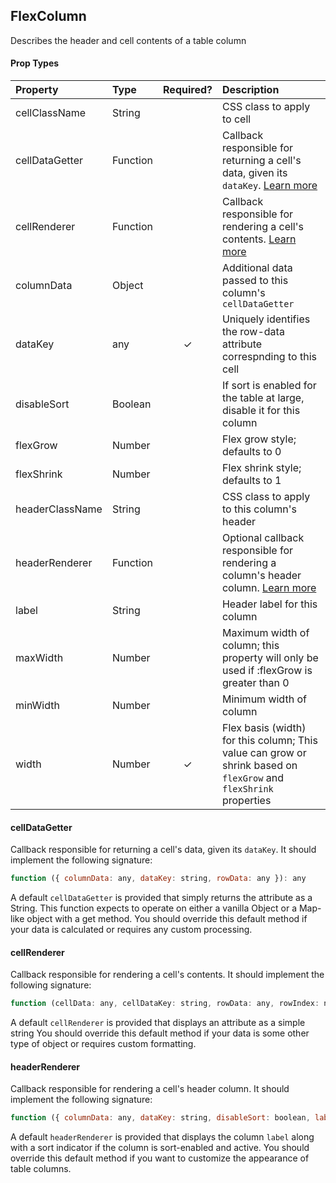 FlexColumn
---------------

Describes the header and cell contents of a table column

#### Prop Types
| Property | Type | Required? | Description |
|:---|:---|:---:|:---|
| cellClassName | String |  | CSS class to apply to cell |
| cellDataGetter | Function |  | Callback responsible for returning a cell's data, given its `dataKey`. [Learn more](#celldatagetter) |
| cellRenderer |  Function |  | Callback responsible for rendering a cell's contents. [Learn more](#cellrenderer) |
| columnData | Object |  | Additional data passed to this column's `cellDataGetter` |
| dataKey | any | ✓ | Uniquely identifies the row-data attribute correspnding to this cell |
| disableSort | Boolean |  | If sort is enabled for the table at large, disable it for this column |
| flexGrow | Number |  | Flex grow style; defaults to 0 |
| flexShrink | Number |  | Flex shrink style; defaults to 1 |
| headerClassName | String |  | CSS class to apply to this column's header |
| headerRenderer | Function |  | Optional callback responsible for rendering a column's header column. [Learn more](#headerrenderer) |
| label | String |  | Header label for this column |
| maxWidth | Number |  | Maximum width of column; this property will only be used if :flexGrow is greater than 0 |
| minWidth | Number |  | Minimum width of column |
| width | Number | ✓ | Flex basis (width) for this column; This value can grow or shrink based on `flexGrow` and `flexShrink` properties |

#### cellDataGetter

Callback responsible for returning a cell's data, given its `dataKey`.
It should implement the following signature:

```javascript
function ({ columnData: any, dataKey: string, rowData: any }): any
```

A default `cellDataGetter` is provided that simply returns the attribute as a String.
This function expects to operate on either a vanilla Object or a Map-like object with a get method.
You should override this default method if your data is calculated or requires any custom processing.

#### cellRenderer

Callback responsible for rendering a cell's contents.
It should implement the following signature:

```javascript
function (cellData: any, cellDataKey: string, rowData: any, rowIndex: number, columnData: any): node
```

A default `cellRenderer` is provided that displays an attribute as a simple string
You should override this default method if your data is some other type of object or requires custom formatting.

#### headerRenderer

Callback responsible for rendering a cell's header column.
It should implement the following signature:

```javascript
function ({ columnData: any, dataKey: string, disableSort: boolean, label: string, sortBy: string, sortDirection: SortDirection }): element
```

A default `headerRenderer` is provided that displays the column `label` along with a sort indicator if the column is sort-enabled and active.
You should override this default method if you want to customize the appearance of table columns.
